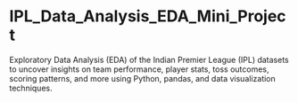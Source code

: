 # IPL_Data_Analysis_EDA_Mini_Project
Exploratory Data Analysis (EDA) of the Indian Premier League (IPL) datasets to uncover insights on team performance, player stats, toss outcomes, scoring patterns, and more using Python, pandas, and data visualization techniques.
